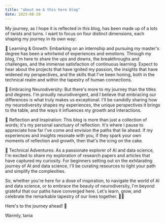 ```yaml
---
title: "about me & this here blog"
date: 2023-08-29
---
```


My journey, as I hope it is reflected in this blog, has been made up of a lots of twists and turns. I want to focus on four distinct dimensions, each shaping my journey in its own way:

🚀 Learning & Growth:
Embarking on an internship and pursuing my master's degree has been a whirlwind of experiences and emotions. Through my blog, I'm here to share the ups and downs, the breakthroughs and challenges, and the immense satisfaction of continuous learning. Expect to hear about the projects that have ignited my passion, the insights that have widened my perspectives, and the skills that I've been honing, both in the technical realm and within the tapestry of human connections.

🌈 Embracing Neurodiversity:
But there's more to my journey than the titles and degrees. I'm proudly neurodivergent, and I believe that embracing our differences is what truly makes us exceptional. I'll be candidly sharing how my neurodiversity shapes my experiences, the unique perspectives it brings to the table, and the ways it influences my growth and interactions.

🌱 Reflection and Inspiration:
This blog is more than just a collection of words; it's my personal sanctuary of reflection. It's where I pause to appreciate how far I've come and envision the paths that lie ahead. If my experiences and insights resonate with you, if they spark your own moments of reflection and growth, then that's the icing on the cake.

🔧 Technical Adventures:
As a passionate explorer of AI and data science, I'm excited to share my exploration of research papers and articles that have captured my curiosity. For beginners setting out on the exhilarating journey of AI and data science, I'll be curating resources to light your path and simplify the complexities.

So, whether you're here for a dose of inspiration, to navigate the world of AI and data science, or to embrace the beauty of neurodiversity, I'm beyond grateful that our paths have converged here. Let's learn, grow, and celebrate the remarkable tapestry of our lives together. 🌱🧠

Here's to the journey ahead! 🚀

Warmly,
tania
